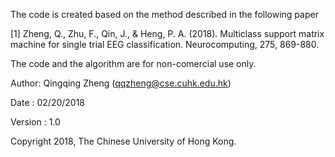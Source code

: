 The code is created based on the method described in the following paper

[1] Zheng, Q., Zhu, F., Qin, J., & Heng, P. A. (2018). Multiclass support matrix machine for single trial EEG classification. Neurocomputing, 275, 869-880.

The code and the algorithm are for non-comercial use only.

Author: Qingqing Zheng (qqzheng@cse.cuhk.edu.hk)

Date : 02/20/2018

Version : 1.0

Copyright 2018, The Chinese University of Hong Kong.
